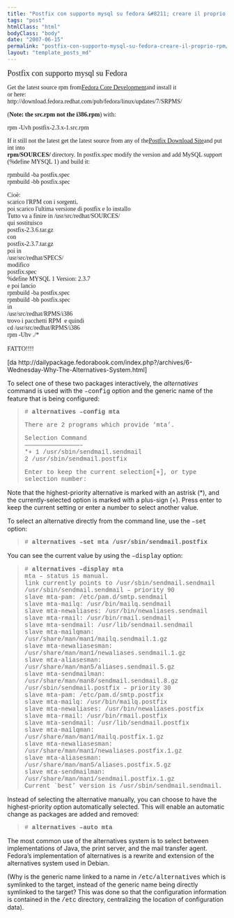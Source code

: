 ```yaml
---
title: "Postfix con supporto mysql su fedora &#8211; creare il proprio rpm"
tags: "post"
htmlClass: "html"
bodyClass: "body"
date: "2007-06-15"
permalink: "postfix-con-supporto-mysql-su-fedora-creare-il-proprio-rpm/"
layout: "template_posts_md"
---
```

<p><span style=";font-family:times new roman;font-size:100%;" class="Console"  ><span style=""><span style="font-size:130%;">Postfix con supporto mysql su Fedora</span></p>
<p></span></span><span style="font-size:100%;"><span style="font-family:times new roman;">Get the latest source rpm from</span><a style="font-family: times new roman;" href="http://download.fedora.redhat.com/pub/fedora/linux/core/development/source/SRPMS/" class="http">Fedora Core Development</a><span style="font-family:times new roman;">and install it<br />or here:<br />http://download.fedora.redhat.com/pub/fedora/linux/updates/7/SRPMS/</p>
<p></span><span style="font-family:times new roman;">(</span><strong style="font-family: times new roman;">Note: the src.rpm not the i386.rpm</strong><span style="font-family:times new roman;">) with: </span></span>  </p>
<pre  style="font-family:times new roman;"><span style="font-size:100%;">rpm -Uvh postfix-2.3.x-1.src.rpm   </span></pre>
<p class="line862"  style="font-family:times new roman;"><span style="font-size:100%;">If it still not the latest get the latest source from any of the<a href="http://www.postfix.org/download.html" class="http">Postfix Download Site</a>and put int into<br /><em></em><strong>rpm/SOURCES/</strong> directory. In postfix.spec modify the version and add MySQL support (%define MYSQL 1) and build it: </span></p>
<p> <span style="font-size:100%;"><span style="font-family:times new roman;"> rpmbuild -ba postfix.spec</span><br /><span style="font-family:times new roman;"> rpmbuild -bb postfix.spec </span></span></p>
<pre  style="font-family:times new roman;"><span style="font-size:100%;">Cioè:<br />scarico l'RPM con i sorgenti,<br />poi scarico l'ultima versione di postfix e lo installo<br />Tutto va a finire in /usr/src/redhat/SOURCES/<br />qui sostituisco<br />postfix-2.3.6.tar.gz<br />con<br />postfix-2.3.7.tar.gz<br />poi in<br />/usr/src/redhat/SPECS/<br />modifico<br />postfix.spec<br />%define MYSQL 1 Version: 2.3.7<br />e poi lancio<br />rpmbuild -ba postfix.spec<br />rpmbuild -bb postfix.spec<br />in<br />/usr/src/redhat/RPMS/i386<br />trovo i pacchetti RPM  e quindi<br />cd /usr/src/redhat/RPMS/i386<br />rpm -Uhv ./*<br /><br />FATTO!!!!<br /></span></pre>
<p>[da http://dailypackage.fedorabook.com/index.php?/archives/6-Wednesday-Why-The-Alternatives-System.html]</p>
<p>To select one of these two packages interactively, the <i>alternatives</i> command is used with the <span style="font-family:courier new,courier,monospace;">&#8211;config</span> option and the generic name of the feature that is being configured:</p>
<blockquote><p><span style="font-family:courier new,courier,monospace;"># <b>alternatives &#8211;config mta</b></span></p>
<p><span style="font-family:courier new,courier,monospace;">There are 2 programs which provide &#8216;mta&#8217;.</span></p>
<p><span style="font-family:courier new,courier,monospace;">  Selection    Command</span><br /><span style="font-family:courier new,courier,monospace;">&#8212;&#8212;&#8212;&#8212;&#8212;&#8212;&#8212;&#8212;&#8212;&#8212;&#8212;&#8212;&#8212;&#8212;&#8212;&#8211;</span><br /><span style="font-family:courier new,courier,monospace;">*+ 1           /usr/sbin/sendmail.sendmail</span><br /><span style="font-family:courier new,courier,monospace;">   2           /usr/sbin/sendmail.postfix</span></p>
<p><span style="font-family:courier new,courier,monospace;">Enter to keep the current selection[+], or type selection number:</span></p></blockquote>
<p>Note that the highest-priority alternative is marked with an astrisk (*), and the currently-selected option is marked with a plus-sign (+). Press enter to keep the current setting or enter a number to select another value.</p>
<p>To select an alternative directly from the command line, use the <span style="font-family:courier new,courier,monospace;">&#8211;set</span> option:</p>
<blockquote>
<p><span style="font-family:courier new,courier,monospace;"># <b>alternatives &#8211;set mta /usr/sbin/sendmail.postfix</b></span></p>
</blockquote>
<p>You can see the current value by using the <span style="font-family:courier new,courier,monospace;">&#8211;display</span> option:</p>
<blockquote>
<p><span style="font-family:courier new,courier,monospace;"># <b>alternatives &#8211;display mta</b><br />mta &#8211; status is manual.<br />link currently points to /usr/sbin/sendmail.sendmail<br />/usr/sbin/sendmail.sendmail &#8211; priority 90<br />slave mta-pam: /etc/pam.d/smtp.sendmail<br />slave mta-mailq: /usr/bin/mailq.sendmail<br />slave mta-newaliases: /usr/bin/newaliases.sendmail<br />slave mta-rmail: /usr/bin/rmail.sendmail<br />slave mta-sendmail: /usr/lib/sendmail.sendmail<br />slave mta-mailqman: /usr/share/man/man1/mailq.sendmail.1.gz<br />slave mta-newaliasesman: /usr/share/man/man1/newaliases.sendmail.1.gz<br />slave mta-aliasesman: /usr/share/man/man5/aliases.sendmail.5.gz<br />slave mta-sendmailman: /usr/share/man/man8/sendmail.sendmail.8.gz<br />/usr/sbin/sendmail.postfix &#8211; priority 30<br />slave mta-pam: /etc/pam.d/smtp.postfix<br />slave mta-mailq: /usr/bin/mailq.postfix<br />slave mta-newaliases: /usr/bin/newaliases.postfix<br />slave mta-rmail: /usr/bin/rmail.postfix<br />slave mta-sendmail: /usr/lib/sendmail.postfix<br />slave mta-mailqman: /usr/share/man/man1/mailq.postfix.1.gz<br />slave mta-newaliasesman: /usr/share/man/man1/newaliases.postfix.1.gz<br />slave mta-aliasesman: /usr/share/man/man5/aliases.postfix.5.gz<br />slave mta-sendmailman: /usr/share/man/man1/sendmail.postfix.1.gz<br />Current `best&#8217; version is /usr/sbin/sendmail.sendmail.</span></p>
</blockquote>
<p>Instead of selecting the alternative manually, you can choose to have the highest-priority option automatically selected. This will enable an automatic change as packages are added and removed:</p>
<blockquote>
<p><span style="font-family:courier new,courier,monospace;"># <b>alternatives &#8211;auto mta</b></span></p>
</blockquote>
<p>The most common use of the alternatives system is to select between implementations of Java, the print server, and the mail transfer agent. Fedora&#8217;s implementation of alternatives is a rewrite and extension of the alternatives system used in Debian.</p>
<p>(Why is the generic name linked to a name in <span style="font-family:courier new,courier,monospace;">/etc/alternatives</span> which is symlinked to the target, instead of the generic name being directly symlinked to the target? This was done so that the configuration information is contained in the <span style="font-family:courier new,courier,monospace;">/etc</span> directory, centralizing the location of configuration data).</p>
<pre  style="font-family:times new roman;"><br /><span style="font-size:100%;"><br /></span></pre>
